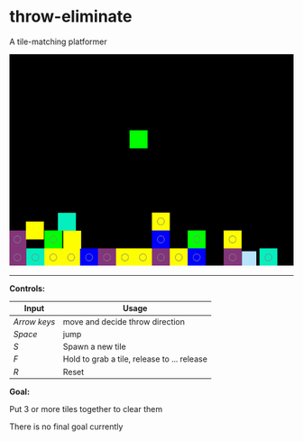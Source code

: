 # throw-eliminate
A tile-matching platformer

![](Animation.gif)

---

**Controls:**

|Input|Usage|
|---|---|
|*Arrow keys*|move and decide throw direction|
|*Space*|jump|
|*S*|Spawn a new tile|
|*F*|Hold to grab a tile, release to ... release|
|*R*|Reset|

**Goal:**

Put 3 or more tiles together to clear them

There is no final goal currently

